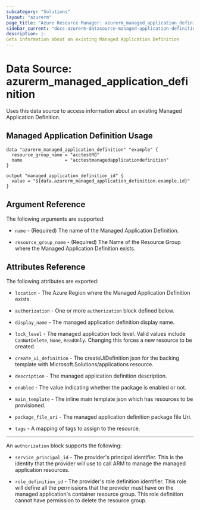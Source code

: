```yaml
---
subcategory: "Solutions"
layout: "azurerm"
page_title: "Azure Resource Manager: azurerm_managed_application_definition"
sidebar_current: "docs-azurerm-datasource-managed-application-definition"
description: |-
Gets information about an existing Managed Application Definition
---
```


# Data Source: azurerm_managed_application_definition

Uses this data source to access information about an existing Managed Application Definition.

## Managed Application Definition Usage

```hcl
data "azurerm_managed_application_definition" "example" {
  resource_group_name = "acctestRG"
  name                = "acctestmanagedapplicationdefinition"
}

output "managed_application_definition_id" {
  value = "${data.azurerm_managed_application_definition.example.id}"
}
```

## Argument Reference

The following arguments are supported:

* `name` - (Required) The name of the Managed Application Definition.

* `resource_group_name` - (Required) The Name of the Resource Group where the Managed Application Definition exists.

## Attributes Reference

The following attributes are exported:

* `location` - The Azure Region where the Managed Application Definition exists.

* `authorization` - One or more `authorization` block defined below.

* `display_name` - The managed application definition display name.

* `lock_level` - The managed application lock level. Valid values include `CanNotDelete`, `None`, `ReadOnly`. Changing this forces a new resource to be created.

* `create_ui_definition` - The createUiDefinition json for the backing template with Microsoft.Solutions/applications resource.

* `description` - The managed application definition description.

* `enabled` - The value indicating whether the package is enabled or not.

* `main_template` - The inline main template json which has resources to be provisioned.

* `package_file_uri` - The managed application definition package file Uri.

* `tags` - A mapping of tags to assign to the resource.

---

An `authorization` block supports the following:

* `service_principal_id` - The provider's principal identifier. This is the identity that the provider will use to call ARM to manage the managed application resources.

* `role_definition_id` - The provider's role definition identifier. This role will define all the permissions that the provider must have on the managed application's container resource group. This role definition cannot have permission to delete the resource group.
